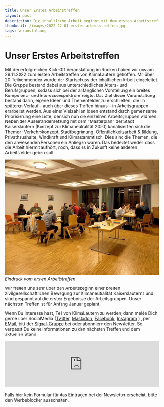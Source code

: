 ```yaml
---
title: Unser Erstes Arbeitstreffen
layout: post
description: Die inhaltliche Arbeit beginnt mit dem ersten Arbeitstreffen
thumbnail: /images/2022-12-01-erstes-arbeitstreffen.jpg
tags: Veranstaltung
---
```


# Unser Erstes Arbeitstreffen

Mit der erfolgreichen Kick-Off Veranstaltung im Rücken haben wir uns
am 29.11.2022 zum ersten Arbeitstreffen von KlimaLautern
getroffen. Mit über 20 Teilnehmenden wurde der Startschuss der
inhaltlichen Arbeit eingeleitet. Die Gruppe bestand dabei aus
unterschiedlichen Alters- und Berufsgruppen, sodass sich bei der
anfänglichen Vorstellung ein breites Kompetenz- und Interessenspektrum
zeigte. Das Ziel dieser Veranstaltung bestand darin, eigene Ideen und
Themenfelder zu erschließen, die im späteren Verlauf – auch über
dieses Treffen hinaus – in Arbeitsgruppen erarbeitet werden. Aus einer
Vielzahl an Ideen entstand durch gemeinsame Priorisierung eine Liste,
der sich nun die einzelnen Arbeitsgruppen widmen. Neben der
Auseinandersetzung mit dem "Masterplan" der Stadt Kaiserslautern
(Konzept zur Klimaneutralität 2050) kanalisierten sich die Themen:
Verkehrskonzept, Stadtbegrünung, Öffentlichkeitsarbeit & Bildung,
Privathaushalte, Windkraft und Klimastammtisch. Dies sind die
Themen, die den anwesenden Personen ein Anliegen waren. Das bedeutet
weder, dass die Arbeit hiermit aufhört, noch, dass es in Zukunft keine anderen
Arbeitsfelder geben soll.

![Eindruck vom ersten Arbeitstreffen](/images/2022-12-01-erstes-arbeitstreffen.jpg)
*Eindruck vom ersten Arbeitstreffen*

Wir freuen uns sehr über den Arbeitsbeginn einer breiten zivilgesellschaftlichen 
Bewegung zur Klimaneutralität Kaiserslauterns und sind gespannt auf die ersten
Ergebnisse der Arbeitsgruppen. Unser nächsten Treffen ist für Anfang
Januar geplant. 

Wenn Du Interesse hast, Teil von KlimaLautern zu werden, dann
melde Dich gerne über SocialMedia
([Twitter](https://twitter.com/KlimaLautern),
[Mastodon](https://climatejustice.social/@KlimaLautern),
[Facebook](https://www.facebook.com/KlimaLautern),
[Instagram](https://www.instagram.com/klimalautern/) ) , per
[EMail](mailto:info@klimalautern.de), tritt der
[Signal-Gruppe](https://signal.group/#CjQKIB8L8C3-DrBZoSV1Sz8-mn2hebfwos8lYPOQL-q8sTufEhCPhYJdtDTiwMp8-YFOp8Ko)
bei oder abonniere den Newsletter. So verpasst Du keine Informationen
zu den nächsten Treffen und dem aktuellen Stand.

<iframe class="mj-w-res-iframe" frameborder="0" scrolling="no" marginheight="0" marginwidth="0" src="https://app.mailjet.com/widget/iframe/7RcH/ORm" width="100%"></iframe>

<script type="text/javascript" src="https://app.mailjet.com/statics/js/iframeResizer.min.js"></script>

Falls hier kein Formular für das Eintragen bei der Newsletter
erscheint, bitte den Werbeblocker ausschalten.
